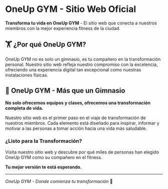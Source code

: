 # OneUp GYM - Sitio Web Oficial

**Transforma tu vida en OneUp GYM** - El sitio web que conecta a nuestros miembros con la mejor experiencia fitness de la ciudad.

## 🏋️ ¿Por qué OneUp GYM?

OneUp GYM no es solo un gimnasio, es tu compañero en la transformación personal. Nuestro sitio web refleja nuestro compromiso con la excelencia, ofreciendo una experiencia digital tan excepcional como nuestras instalaciones físicas.

## 🚀 OneUp GYM - Más que un Gimnasio

**No solo ofrecemos equipos y clases, ofrecemos una transformación completa de vida.**

Nuestro sitio web es el primer paso en el viaje de transformación de nuestros miembros. Cada elemento está diseñado para inspirar, informar y motivar a las personas a tomar acción hacia una vida más saludable.

### **¿Listo para la Transformación?**

Visita nuestro sitio web y descubre por qué miles de personas han elegido OneUp GYM como su compañero en el fitness. 

**Tu mejor versión te está esperando.**

---

*OneUp GYM - Donde comienza tu transformación* 💪
